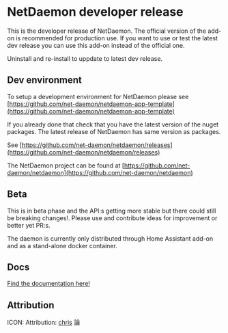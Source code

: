 # NetDaemon developer release

This is the developer release of NetDaemon. The official version of the add-on is recommended for production use. If you want to use or test the latest dev release you can use this add-on instead of the official one.

Uninstall and re-install to uppdate to latest dev release.

## Dev environment

To setup a development environment for NetDaemon please see [https://github.com/net-daemon/netdaemon-app-template](https://github.com/net-daemon/netdaemon-app-template)

If you already done that check that you have the latest version of the nuget packages. The latest release of NetDaemon has same version as packages.

See [https://github.com/net-daemon/netdaemon/releases](https://github.com/net-daemon/netdaemon/releases)

The NetDaemon project can be found at [https://github.com/net-daemon/netdaemon](https://github.com/net-daemon/netdaemon)

## Beta

This is in beta phase and the API:s getting more stable but there could still be breaking changes!. Please use and contribute ideas for improvement or better yet PR:s.

The daemon is currently only distributed through Home Assistant add-on and as a stand-alone docker container.

## Docs

[Find the documentation here!](https://netdaemon.xyz)

## Attribution

ICON: Attribution: [chris]([chris](https://commons.wikimedia.org/wiki/User:Chrkl)) 論